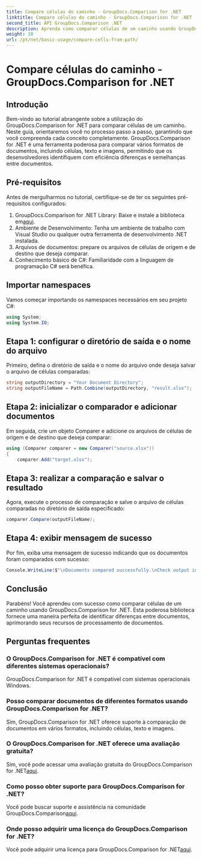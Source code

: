 ```yaml
---
title: Compare células do caminho - GroupDocs.Comparison for .NET
linktitle: Compare células do caminho - GroupDocs.Comparison for .NET
second_title: API GroupDocs.Comparison .NET
description: Aprenda como comparar células de um caminho usando GroupDocs.Comparison for .NET. Identifique com eficiência diferenças entre documentos.
weight: 10
url: /pt/net/basic-usage/compare-cells-from-path/
---
```


# Compare células do caminho - GroupDocs.Comparison for .NET

## Introdução
Bem-vindo ao tutorial abrangente sobre a utilização do GroupDocs.Comparison for .NET para comparar células de um caminho. Neste guia, orientaremos você no processo passo a passo, garantindo que você compreenda cada conceito completamente. GroupDocs.Comparison for .NET é uma ferramenta poderosa para comparar vários formatos de documentos, incluindo células, texto e imagens, permitindo que os desenvolvedores identifiquem com eficiência diferenças e semelhanças entre documentos.
## Pré-requisitos
Antes de mergulharmos no tutorial, certifique-se de ter os seguintes pré-requisitos configurados:
1. GroupDocs.Comparison for .NET Library: Baixe e instale a biblioteca em[aqui](https://releases.groupdocs.com/comparison/net/).
2. Ambiente de Desenvolvimento: Tenha um ambiente de trabalho com Visual Studio ou qualquer outra ferramenta de desenvolvimento .NET instalada.
3. Arquivos de documentos: prepare os arquivos de células de origem e de destino que deseja comparar.
4. Conhecimento básico de C#: Familiaridade com a linguagem de programação C# será benéfica.

## Importar namespaces
Vamos começar importando os namespaces necessários em seu projeto C#:
```csharp
using System;
using System.IO;
```
## Etapa 1: configurar o diretório de saída e o nome do arquivo
Primeiro, defina o diretório de saída e o nome do arquivo onde deseja salvar o arquivo de células comparadas:
```csharp
string outputDirectory = "Your Document Directory";
string outputFileName = Path.Combine(outputDirectory, "result.xlsx");
```
## Etapa 2: inicializar o comparador e adicionar documentos
Em seguida, crie um objeto Comparer e adicione os arquivos de células de origem e de destino que deseja comparar:
```csharp
using (Comparer comparer = new Comparer("source.xlsx"))
{
    comparer.Add("target.xlsx");
```
## Etapa 3: realizar a comparação e salvar o resultado
Agora, execute o processo de comparação e salve o arquivo de células comparadas no diretório de saída especificado:
```csharp
comparer.Compare(outputFileName);
```
## Etapa 4: exibir mensagem de sucesso
Por fim, exiba uma mensagem de sucesso indicando que os documentos foram comparados com sucesso:
```csharp
Console.WriteLine($"\nDocuments compared successfully.\nCheck output in {outputDirectory}.");
```

## Conclusão
Parabéns! Você aprendeu com sucesso como comparar células de um caminho usando GroupDocs.Comparison for .NET. Esta poderosa biblioteca fornece uma maneira perfeita de identificar diferenças entre documentos, aprimorando seus recursos de processamento de documentos.
## Perguntas frequentes
### O GroupDocs.Comparison for .NET é compatível com diferentes sistemas operacionais?
GroupDocs.Comparison for .NET é compatível com sistemas operacionais Windows.
### Posso comparar documentos de diferentes formatos usando GroupDocs.Comparison for .NET?
Sim, GroupDocs.Comparison for .NET oferece suporte à comparação de documentos em vários formatos, incluindo células, texto e imagens.
### O GroupDocs.Comparison for .NET oferece uma avaliação gratuita?
 Sim, você pode acessar uma avaliação gratuita do GroupDocs.Comparison for .NET[aqui](https://releases.groupdocs.com/).
### Como posso obter suporte para GroupDocs.Comparison for .NET?
Você pode buscar suporte e assistência na comunidade GroupDocs.Comparison[aqui](https://forum.groupdocs.com/c/comparison/12).
### Onde posso adquirir uma licença do GroupDocs.Comparison for .NET?
 Você pode adquirir uma licença para GroupDocs.Comparison for .NET[aqui](https://purchase.groupdocs.com/buy).